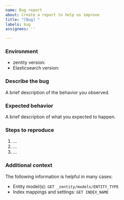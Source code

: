```yaml
---
name: Bug report
about: Create a report to help us improve
title: "[Bug] "
labels: bug
assignees: ''

---
```


<!-- Please format code with markdown syntax. Avoid screenshots if possible. Context helps: if we can't reproduce the issue on our end, it's less likely that we can resolve the issue. -->

### Environment
- zentity version: 
- Elasticsearch version: 

### Describe the bug

A brief description of the behavior you observed.

### Expected behavior

A brief description of what you expected to happen.

### Steps to reproduce

1. ...
2. ...
3. ...

### Additional context

The following information is helpful in many cases:

- Entity model(s): `GET _zentity/models/ENTITY_TYPE`
- Index mappings and settings: `GET INDEX_NAME`

